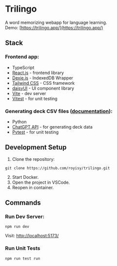 # Trilingo

A word memorizing webapp for language learning.  
Demo: [https://trilingo.app/](https://trilingo.app/)

## Stack

### Frontend app:

- TypeScript
- [React.js](https://react.dev/) - frontend library
- [Dexie.js](https://dexie.org/) - IndexedDB Wrapper
- [Tailwind CSS](https://tailwindcss.com/) - CSS framework
- [daisyUI](https://daisyui.com/) - UI component library
- [Vite](https://vitejs.dev/) - dev server
- [Vitest](https://vitest.dev/) - for unit testing

### Generating deck CSV files ([documentation](docs/deck-generator.md)):

- Python
- [ChatGPT API](https://platform.openai.com/docs/introduction) - for generating deck data
- [Pytest](https://docs.pytest.org/) - for unit testing

## Development Setup

1. Clone the repository:

```
git clone https://github.com/royisy/trilingo.git
```

2. Start Docker.
3. Open the project in VSCode.
4. Reopen in container.

## Commands

### Run Dev Server:

```
npm run dev
```

Visit: [http://localhost:5173/](http://localhost:5173/)

### Run Unit Tests

```
npm run test run
```

